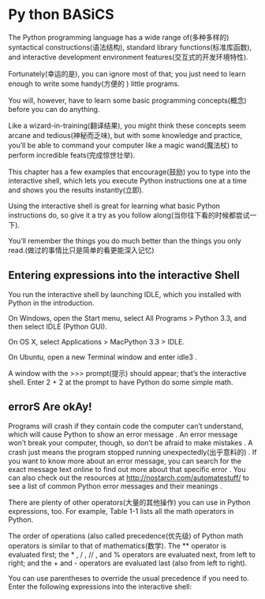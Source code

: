 Py thon BASiCS
==

The Python programming language has a wide range of(多种多样的) syntactical constructions(语法结构),
standard library functions(标准库函数), and interactive development environment features(交互式的开发环境特性). 

Fortunately(幸运的是), you can ignore most of that; you just need to learn enough to write some handy(方便的 ) little programs.

You will, however, have to learn some basic programming concepts(概念) before you can do anything. 

Like a wizard-in-training(翻译结果), you might think these concepts seem arcane and tedious(神秘而乏味), 
but with some knowledge and practice, you’ll be able to command your computer like a magic wand(魔法杖) to perform incredible feats(完成惊世壮举).

This chapter has a few examples that encourage(鼓励) you to type into the interactive shell, 
which lets you execute Python instructions one at a time and shows you the results instantly(立即).

Using the interactive shell is great for learning what basic Python instructions do, so give it a try as you follow along(当你往下看的时候都尝试一下).
 
You’ll remember the things you do much better than the things you only read.(做过的事情比只是简单的看更能深入记忆)


Entering expressions into the interactive Shell
--

You run the interactive shell by launching IDLE, which you installed with Python in the introduction. 

On Windows, open the Start menu, select All Programs > Python 3.3, and then select IDLE (Python GUI). 

On OS X, select Applications > MacPython 3.3 > IDLE. 

On Ubuntu, open a new Terminal window and enter  idle3 .

A window with the  >>> prompt(提示) should appear; that’s the interactive shell. 
Enter  2 + 2 at the prompt to have Python do some simple math.


errorS Are okAy!
--

Programs will crash if they contain code the computer can’t understand, which will cause Python to show an error message . 
An error message won’t break your computer, though, so don’t be afraid to make mistakes .
A crash just means the program stopped running unexpectedly(出乎意料的) .
If you want to know more about an error message, you can search for the exact message text online to find out more about that specific error . 
You can also check out the resources at http://nostarch.com/automatestuff/ to see a list of common Python error messages and their meanings .

There are plenty of other operators(大量的其他操作) you can use in Python expressions, too. 
For example, Table 1-1 lists all the math operators in Python.

The order of operations (also called precedence(优先级) of Python math operators is similar to that of mathematics(数学). The  ** operator is evaluated first;
the  * ,  / ,  // , and  % operators are evaluated next, from left to right; 
and the + and  - operators are evaluated last (also from left to right). 

You can use parentheses to override the usual precedence if you need to. 
Enter the following expressions into the interactive shell:


